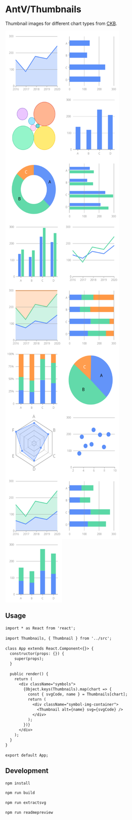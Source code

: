 # AntV/Thumbnails

Thumbnail images for different chart types from [CKB](https://github.com/antvis/AVA/tree/master/packages/knowledge).

<!-- THE PREVIEW PARTS BELOW ARE GENERATED BY SCRIPTS. DON'T TOUCH! -->
<!-- PREVIEW START -->

<div style="display: flex; flex-flow: row wrap;">
  <img src="https://github.com/antvis/thumbnails/blob/master/svgs/area_chart.svg" width="180" height="200">
  <img src="https://github.com/antvis/thumbnails/blob/master/svgs/bar_chart.svg" width="180" height="200">
  <img src="https://github.com/antvis/thumbnails/blob/master/svgs/bubble_chart.svg" width="180" height="200">
  <img src="https://github.com/antvis/thumbnails/blob/master/svgs/column_chart.svg" width="180" height="200">
  <img src="https://github.com/antvis/thumbnails/blob/master/svgs/donut_chart.svg" width="180" height="200">
  <img src="https://github.com/antvis/thumbnails/blob/master/svgs/grouped_bar_chart.svg" width="180" height="200">
  <img src="https://github.com/antvis/thumbnails/blob/master/svgs/grouped_column_chart.svg" width="180" height="200">
  <img src="https://github.com/antvis/thumbnails/blob/master/svgs/line_chart.svg" width="180" height="200">
  <img src="https://github.com/antvis/thumbnails/blob/master/svgs/percent_stacked_area_chart.svg" width="180" height="200">
  <img src="https://github.com/antvis/thumbnails/blob/master/svgs/percent_stacked_bar_chart.svg" width="180" height="200">
  <img src="https://github.com/antvis/thumbnails/blob/master/svgs/percent_stacked_column_chart.svg" width="180" height="200">
  <img src="https://github.com/antvis/thumbnails/blob/master/svgs/pie_chart.svg" width="180" height="200">
  <img src="https://github.com/antvis/thumbnails/blob/master/svgs/radar_chart.svg" width="180" height="200">
  <img src="https://github.com/antvis/thumbnails/blob/master/svgs/scatter_plot.svg" width="180" height="200">
  <img src="https://github.com/antvis/thumbnails/blob/master/svgs/stacked_area_chart.svg" width="180" height="200">
  <img src="https://github.com/antvis/thumbnails/blob/master/svgs/stacked_bar_chart.svg" width="180" height="200">
  <img src="https://github.com/antvis/thumbnails/blob/master/svgs/stacked_column_chart.svg" width="180" height="200">
</div>

<!-- PREVIEW END -->

## Usage

```tsx
import * as React from 'react';

import Thumbnails, { Thumbnail } from '../src';

class App extends React.Component<{}> {
  constructor(props: {}) {
    super(props);
  }

  public render() {
    return (
      <div className="symbols">
        {Object.keys(Thumbnails).map(chart => {
          const { svgCode, name } = Thumbnails[chart];
          return (
            <div className="symbol-img-container">
              <Thumbnail alt={name} svg={svgCode} />
            </div>
          );
        })}
      </div>
    );
  }
}

export default App;
```

## Development

```bash
npm install
```

```bash
npm run build
```

```bash
npm run extractsvg
```

```bash
npm run readmepreview
```
